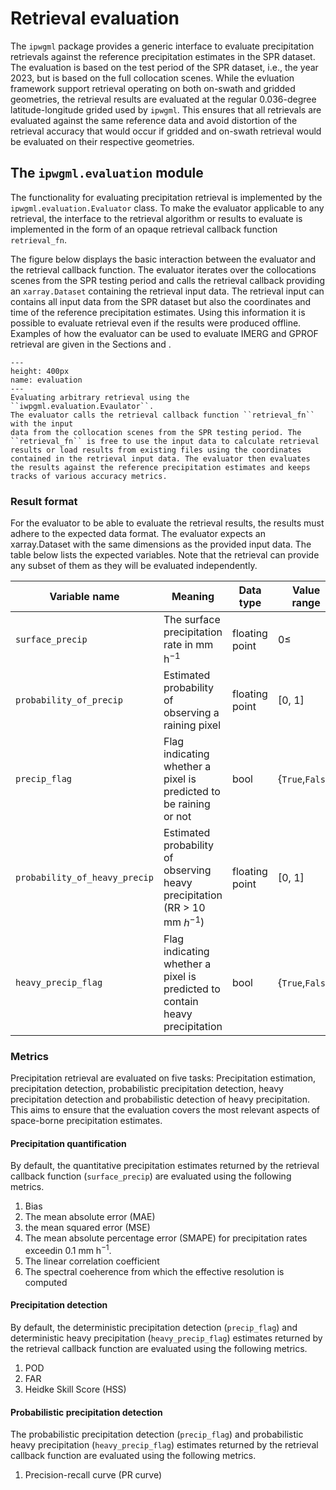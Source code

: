 # Retrieval evaluation

The ``ipwgml`` package provides a generic interface to evaluate precipitation
retrievals against the reference precipitation estimates in the SPR dataset. The
evaluation is based on the test period of the SPR dataset, i.e., the year 2023,
but is based on the full collocation scenes. While the evluation framework support retrieval operating on both on-swath and gridded geometries, the retrieval results are evaluated at the regular 0.036-degree latitude-longitude grided used by ``ipwgml``. This ensures that all retrievals are evaluated against the same reference data and avoid distortion of the retrieval accuracy that would occur if gridded and on-swath retrieval would be evaluated on their respective geometries.

## The ``ipwgml.evaluation`` module

The functionality for evaluating precipitation retrieval is implemented by the ``ipwgml.evaluation.Evaluator`` class. To make the evaluator applicable to
any retrieval, the interface to the retrieval algorithm or results to evaluate
is implemented in the form of an opaque retrieval callback function ``retrieval_fn``.

The figure below displays the basic interaction between the evaluator and the
retrieval callback function. The evaluator iterates over the collocations scenes
from the SPR testing period and calls the retrieval callback providing an
``xarray.Dataset`` containing the retrieval input data. The retrieval input can
contains all input data from the SPR dataset but also the coordinates and time
of the reference precipitation estimates. Using this information it is possible
to evaluate retrieval even if the results were produced offline. Examples of how
the evaluator can be used to evaluate IMERG and GPROF retrieval are given in the
Sections [](notebooks/evaluate_imerg.ipynb) and
[](notebooks/evaluate_gprof.ipynb).

```{figure} /figures/evaluation.svg
---
height: 400px
name: evaluation
---
Evaluating arbitrary retrieval using the ``iwpgml.evaluation.Evaulator``. 
The evaluator calls the retrieval callback function ``retrieval_fn`` with the input
data from the collocation scenes from the SPR testing period. The ``retrieval_fn`` is free to use the input data to calculate retrieval results or load results from existing files using the coordinates contained in the retrieval input data. The evaluator then evaluates the results against the reference precipitation estimates and keeps tracks of various accuracy metrics.
```

### Result format

For the evaluator to be able to evaluate the retrieval results, the results must adhere to the expected data format. The evaluator expects an xarray.Dataset with the same dimensions as the provided input data. The table below lists the expected variables. Note that the retrieval can provide any subset of them as they will be evaluated independently.

| Variable name             | Meaning                                       | Data type | Value range
|---------------------------|-----------------------------------------------|----------------|---|
| ``surface_precip``        | The surface precipitation rate in mm h$^{-1}$ | floating point |  $0 \leq$ |
| ``probability_of_precip`` | Estimated probability of observing a raining pixel | floating point | [0, 1] |
| ``precip_flag`` | Flag indicating whether a pixel is predicted to be raining or not | bool | {``True``,``False``} |
| ``probability_of_heavy_precip`` | Estimated probability of observing heavy precipitation (RR > 10 mm $h^{-1}$) | floating point | [0, 1] |
| ``heavy_precip_flag`` | Flag indicating whether a pixel is predicted to contain heavy precipitation| bool | {``True``,``False``} |

### Metrics

Precipitation retrieval are evaluated on five tasks: Precipitation estimation, precipitation detection, probabilistic precipitation detection, heavy precipitation detection and probabilistic detection of heavy precipitation. This aims to ensure that the evaluation covers the most relevant aspects of space-borne precipitation estimates.

#### Precipitation quantification

By default, the quantitative precipitation estimates returned by the retrieval callback function (``surface_precip``) are evaluated using the following metrics.
 
 1. Bias
 2. The mean absolute error (MAE)
 3. the mean squared error (MSE)
 4. The mean absolute percentage error (SMAPE) for precipitation rates exceedin 0.1 mm h$^{-1}$.
 5. The linear correlation coefficient
 6. The spectral coeherence from which the effective resolution is computed

#### Precipitation detection

By default, the deterministic precipitation detection (``precip_flag``) and deterministic heavy precipitation (``heavy_precip_flag``) estimates returned by the retrieval callback function are evaluated using the following metrics.

 1. POD
 2. FAR
 2. Heidke Skill Score (HSS)

#### Probabilistic precipitation detection

The probabilistic precipitation detection (``precip_flag``) and probabilistic heavy precipitation (``heavy_precip_flag``) estimates returned by the retrieval callback function are evaluated using the following metrics.

 1. Precision-recall curve (PR curve)
